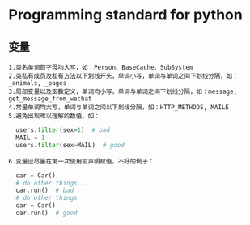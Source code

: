 # Programming standard for python
## 变量
    1.类名单词首字母均大写，如：Person、BaseCache、SubSystem
    2.类私有成员及私有方法以下划线开头，单词小写，单词与单词之间下划线分隔，如：_animals, _pages
    3.局部变量以及函数定义，单词均小写，单词与单词之间下划线分隔，如：message, get_message_from_wechat
    4.常量单词均大写，单词与单词之间以下划线分隔，如：HTTP_METHODS, MAILE
    5.避免出现难以理解的数值，如：
```python
  users.filter(sex=1)  # bad
  MAIL = 1
  users.filter(sex=MAIL)  # good
```
    6.变量应尽量在第一次使用前声明赋值，不好的例子：
```python
  car = Car()
  # do other things...
  car.run()  # bad
  # do other things
  car = Car()
  car.run()  # good
```
